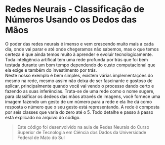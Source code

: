 # Redes Neurais - Classificação de Números Usando os Dedos das Mãos

O poder das redes neurais é imenso e vem crescendo muito mais a cada dia, onde vai parar e até onde chegeramos não sabemos, mas o que temos certeza é que ainda temos muito à aprender e evoluir tecnologicamente.
Toda inteligência artifical tem uma rede profunda por trás que foi bem testada durante um bom tempo dependendo do custo computacional que ela exige e também do investimento por trás.<br>
Neste nosso exemplo é bem simples, existem várias implementações do mesmo na rede, mesmo assim não deixa de ser fascinante e gostoso de aplicar, principalmente quando você vai vendo o processo dando certo e fazendo as suas inferências.
Trata-se de uma rede como o nome sugere, para classificar os dedeos das mãos através de imagens, você fornece uma imagem fazendo um gesto de um número para a rede e ela lhe dá como resposta o número que o seu gesto está representando.
A rede é composta por seis classes que varia do zero até o 5. Todo detalhe e passo à passo está explicado no arquivo do código.

> Este código foi desenvolvido na aula de Redes Neurais do Curso Superior de Tecnologia em Ciência dos Dados da Universidade Federal de Mato do Sul
